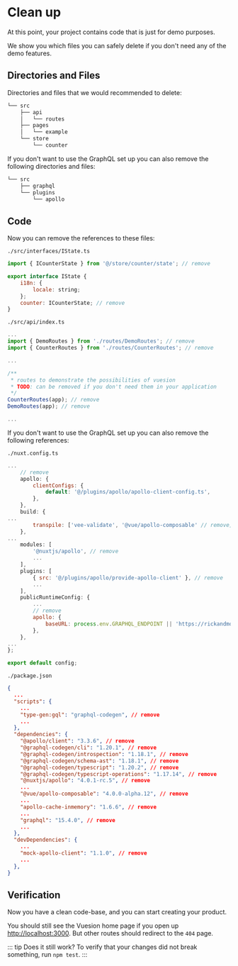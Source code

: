 # Clean up

At this point, your project contains code that is just for demo purposes.

We show you which files you can safely delete if you don't need any of the demo features.

## Directories and Files

Directories and files that we would recommended to delete:

```bash
└── src
    ├── api
    │   └── routes
    ├── pages
    │   └── example
    └── store
        └── counter
```

If you don't want to use the GraphQL set up you can also remove the following directories and files:

```bash
└── src
    ├── graphql
    └── plugins
        └── apollo
```

## Code

Now you can remove the references to these files:

`./src/interfaces/IState.ts`

```js
import { ICounterState } from '@/store/counter/state'; // remove

export interface IState {
    i18n: {
        locale: string;
    };
    counter: ICounterState; // remove
}
```

`./src/api/index.ts`

```js
...
import { DemoRoutes } from './routes/DemoRoutes'; // remove
import { CounterRoutes } from './routes/CounterRoutes'; // remove

...

/**
 * routes to demonstrate the possibilities of vuesion
 * TODO: can be removed if you don't need them in your application
 */
CounterRoutes(app); // remove
DemoRoutes(app); // remove

...
```

If you don't want to use the GraphQL set up you can also remove the following references:

`./nuxt.config.ts`

```js
...
    // remove
    apollo: {
        clientConfigs: {
            default: '@/plugins/apollo/apollo-client-config.ts',
        },
    },
    build: {
...
        transpile: ['vee-validate', '@vue/apollo-composable' // remove],
    },
...
    modules: [
        '@nuxtjs/apollo', // remove
        ...
    ],
    plugins: [
        { src: '@/plugins/apollo/provide-apollo-client' }, // remove
        ...
    ],
    publicRuntimeConfig: {
        ...
        // remove
        apollo: {
            baseURL: process.env.GRAPHQL_ENDPOINT || 'https://rickandmortyapi.com/graphql',
        },
    },
...
};

export default config;

```

`./package.json`

```json
{
  ...
  "scripts": {
    ...
    "type-gen:gql": "graphql-codegen", // remove
    ...
  },
  "dependencies": {
    "@apollo/client": "3.3.6", // remove
    "@graphql-codegen/cli": "1.20.1", // remove
    "@graphql-codegen/introspection": "1.18.1", // remove
    "@graphql-codegen/schema-ast": "1.18.1", // remove
    "@graphql-codegen/typescript": "1.20.2", // remove
    "@graphql-codegen/typescript-operations": "1.17.14", // remove
    "@nuxtjs/apollo": "4.0.1-rc.5", // remove
    ...
    "@vue/apollo-composable": "4.0.0-alpha.12", // remove
    ...
    "apollo-cache-inmemory": "1.6.6", // remove
    ...
    "graphql": "15.4.0", // remove
    ...
  },
  "devDependencies": {
    ...
    "mock-apollo-client": "1.1.0", // remove
    ...
  },
}
```

## Verification

Now you have a clean code-base, and you can start creating your product.

You should still see the Vuesion home page if you open up [http://localhost:3000](http://localhost:3000).
But other routes should redirect to the `404` page.

::: tip Does it still work?
To verify that your changes did not break something, run `npm test`.
:::
